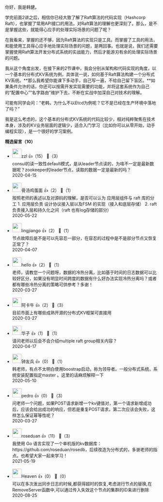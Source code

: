 你好，我是韩健。

学完前面2讲之后，相信你已经大致了解了Raft算法的代码实现（Hashcorp Raft），也掌握了常用API接口的用法，对Raft算法的理解也更深刻了。那么，是不是掌握这些，就能得心应手的处理实际场景的问题了呢？

在我看来，掌握的还不够，因为Raft算法的实现只是工具。而掌握了工具的用法，和能使用工具得心应手地处理实际场景的问题，是两回事。也就是说，我们还需要掌握使用Raft算法开发分布式系统的实战能力，然后才能游刃有余的处理实际场景的问题。

我从这个角度出发，在接下来的2节课中，我会分别从架构和代码实现的角度，以一个基本的分布式KV系统为例，具体说一说，如何基于Raft算法构建一个分布式KV系统。**那么我希望你能课下多动手，自己写一遍，不给自己留下盲区。**如果条件允许的话，你还可以按需开发实现需要的功能，并将这套系统作为自己的“配置中心”“名字路由”维护下去，不断在实战中加深自己对技术的理解。

可能有同学会问：“老韩，为什么不以Etcd为例呢？它不是已经在生产环境中落地了吗？”

我是这么考虑的，这个基本的分布式KV系统的代码比较少，相对纯粹聚焦在技术本身，涉及的KV业务层面的逻辑少，适合入门学习（比如你可以从零开始，动手编程实现），是一个很好的学习案例。
<div><strong>精选留言（10）</strong></div><ul>
<li><img src="https://static001.geekbang.org/account/avatar/00/1b/b0/fd/740245c7.jpg" width="30px"><span>zzl</span> 👍（15） 💬（3）<div>consul的读一致性default模式，是从leader节点读的，为啥不一定是最新数据呢？zookeeper的leader节点，读取的数据一定是最新的吗？</div>2020-04-15</li><br/><li><img src="https://static001.geekbang.org/account/avatar/00/10/05/92/b609f7e3.jpg" width="30px"><span>骨汤鸡蛋面</span> 👍（2） 💬（1）<div>按照老师的表述以及对源码的理解，是否可以认为 应用层组件与 raft 库的分工
1. 应用层负责 设计协议接入层以及FSM 的实现（接入和底层存储）
2. raft 负责接入层和持久化之间（raft 也有log存储的部分）</div>2020-05-22</li><br/><li><img src="http://thirdwx.qlogo.cn/mmopen/vi_32/DYAIOgq83eoz2e0Ka1CFfMIgZ8XHaVukpJm0Upibh68Wplru5a6zv0SkibM668tVaIGdMjpUHN8wEmiaTVtWgiahKQ/132" width="30px"><span>lingjiango</span> 👍（2） 💬（1）<div>节点故障后是不是可以先容忍一部分，在容忍的过程中是不是部分节点又恢复正常了？</div>2020-04-07</li><br/><li><img src="http://thirdwx.qlogo.cn/mmopen/vi_32/Q0j4TwGTfTKhuGLVRYZibOTfMumk53Wn8Q0Rkg0o6DzTicbibCq42lWQoZ8lFeQvicaXuZa7dYsr9URMrtpXMVDDww/132" width="30px"><span>hello</span> 👍（2） 💬（1）<div>老师，请教您一个问题呀，数据的冷热分离，比如基于时间的日志数据可以比较好区分，如果没有明显时间跨度的数据有什么好办法实现冷热分离吗？或者都有哪些冷热分离的策略可供参考？多谢！</div>2020-03-27</li><br/><li><img src="https://static001.geekbang.org/account/avatar/00/0f/99/27/47aa9dea.jpg" width="30px"><span>阿卡牛</span> 👍（2） 💬（3）<div>目前市面上有哪些成熟开源的分布式KV框架可直接用</div>2020-03-27</li><br/><li><img src="http://thirdwx.qlogo.cn/mmopen/vi_32/DYAIOgq83erY7671v8F2joiaBbnCPsbJ6ExFruIMDsd9HRSORsOZgbzBrKibDibU9CRCGghI56hUiampklDWzMFc4A/132" width="30px"><span>华子</span> 👍（1） 💬（1）<div>请问老师以后会不会介绍multiple raft group相关内容？</div>2020-04-17</li><br/><li><img src="https://thirdwx.qlogo.cn/mmopen/vi_32/4uiaFspOvPSF8tzalkP0DvCDme7v53eDGkDMsZsibcm31W99Sib2thFe9m3714d4t7qtIcSeyuR1HiaTXZs4TG8enQ/132" width="30px"><span>钟友兵</span> 👍（0） 💬（1）<div>韩老师，有点不太明白使用boostrap启动，称为领导者。一般分布式系统，系统安装配置指定master 。这里的话麻烦解释一下</div>2020-05-10</li><br/><li><img src="https://static001.geekbang.org/account/avatar/00/12/52/40/e57a736e.jpg" width="30px"><span>pedro</span> 👍（0） 💬（3）<div>问老师一个问题，如果POST请求新增一个kv键值对，第一个请求新增成功后，应该会给出成功的响应，但若是重复POST请求，第二次应该会失败，这样怎么保证幂等性呢？</div>2020-03-27</li><br/><li><img src="https://static001.geekbang.org/account/avatar/00/13/04/f3/a3ff8a58.jpg" width="30px"><span>roseduan</span> 👍（11） 💬（3）<div>我使用 Go 语言实现了一个单机版的kv数据库：https:&#47;&#47;github.com&#47;roseduan&#47;rosedb，后续改造为分布式的，多谢老师的指点。也希望大家一起来学习！</div>2021-05-19</li><br/><li><img src="https://static001.geekbang.org/account/avatar/00/19/d9/ff/b23018a6.jpg" width="30px"><span>Heaven</span> 👍（0） 💬（0）<div>可以在多次发出同步日志的时候,都获得超时的恢复,考虑进行节点的替换,在RemoveServer函数中,可以通过传入失效这个节点的集群的ID来进行删除</div>2020-08-25</li><br/>
</ul>